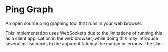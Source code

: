 # Ping Graph

An open source ping graphing tool that runs in your web browser.

This implementation uses WebSockets due to the limitations of running this as a client application in the web browser; while doing this may introduce several milliseconds to the apparent latency the margin or error will be slim.

